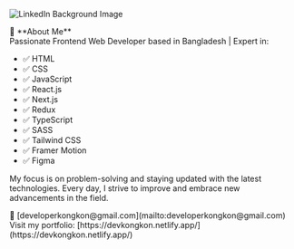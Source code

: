 ![LinkedIn Background Image](https://www.linkedin.com/in/devkongkon/overlay/background-image/)

<div>🚀 **About Me**</div>
<div>Passionate Frontend Web Developer based in Bangladesh | Expert in:</div>
<ul>
  <li>✅ HTML</li>
  <li>✅ CSS</li>
  <li>✅ JavaScript</li>
  <li>✅ React.js</li>
  <li>✅ Next.js</li>
  <li>✅ Redux</li>
  <li>✅ TypeScript</li>
  <li>✅ SASS</li>
  <li>✅ Tailwind CSS</li>
  <li>✅ Framer Motion</li>
  <li>✅ Figma</li>
</ul>

My focus is on problem-solving and staying updated with the latest technologies. Every day, I strive to improve and embrace new advancements in the field.

<div>📧 [developerkongkon@gmail.com](mailto:developerkongkon@gmail.com)</div>
<div>Visit my portfolio: [https://devkongkon.netlify.app/](https://devkongkon.netlify.app/)</div>
